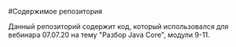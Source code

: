 #Содержимое репозитория

Данный репозиторий содержит код, который использовался для вебинара 07.07.20 на тему "Разбор Java Core", модули 9-11.

